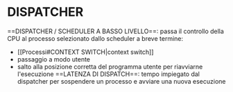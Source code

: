 # DISPATCHER
==DISPATCHER / SCHEDULER A BASSO LIVELLO==: passa il controllo della CPU al processo selezionato dallo scheduler a breve termine:
- [[Processi#CONTEXT SWITCH|context switch]]
- passaggio a modo utente
- salto alla posizione corretta del programma utente per riavviarne l'esecuzione
==LATENZA DI DISPATCH==: tempo impiegato dal dispatcher per sospendere un processo e avviare una nuova esecuzione